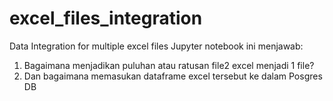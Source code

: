 # excel_files_integration
Data Integration for multiple excel files
Jupyter notebook ini menjawab:
1. Bagaimana menjadikan puluhan atau ratusan file2 excel  menjadi 1 file?
2. Dan bagaimana memasukan dataframe excel tersebut ke dalam Posgres DB
